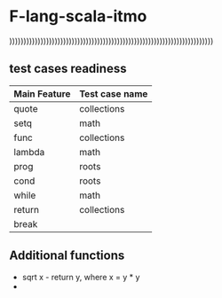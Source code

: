 # F-lang-scala-itmo
))))))))))))))))))))))))))))))))))))))))))))))))))))))))))))))))))))))))

## test cases readiness
| Main Feature | Test case name |
|--------------|----------------|
| quote        | collections    |
| setq         | math           |
| func         | collections    |
| lambda       | math           |
| prog         | roots          |
| cond         | roots          |
| while        | math           |
| return       | collections    |
| break        |                |

## Additional functions 
- sqrt x - return y, where x = y * y
- 